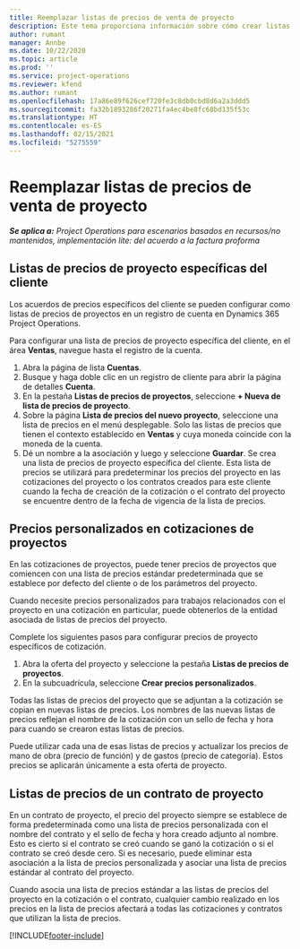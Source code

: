 ```yaml
---
title: Reemplazar listas de precios de venta de proyecto
description: Este tema proporciona información sobre cómo crear listas de precios de venta personalizadas.
author: rumant
manager: Annbe
ms.date: 10/22/2020
ms.topic: article
ms.prod: ''
ms.service: project-operations
ms.reviewer: kfend
ms.author: rumant
ms.openlocfilehash: 17a86e89f626cef720fe3c8db0cbd8d6a2a3ddd5
ms.sourcegitcommit: fa32b1893286f20271fa4ec4be8fc68bd135f53c
ms.translationtype: HT
ms.contentlocale: es-ES
ms.lasthandoff: 02/15/2021
ms.locfileid: "5275559"
---
```

# <a name="override-project-sales-price-lists"></a>Reemplazar listas de precios de venta de proyecto

_**Se aplica a:** Project Operations para escenarios basados en recursos/no mantenidos, implementación lite: del acuerdo a la factura proforma_

## <a name="customer-specific-project-price-lists"></a>Listas de precios de proyecto específicas del cliente

Los acuerdos de precios específicos del cliente se pueden configurar como listas de precios de proyectos en un registro de cuenta en Dynamics 365 Project Operations.

Para configurar una lista de precios de proyecto específica del cliente, en el área **Ventas**, navegue hasta el registro de la cuenta.

1. Abra la página de lista **Cuentas**.
2. Busque y haga doble clic en un registro de cliente para abrir la página de detalles **Cuenta**.
3. En la pestaña **Listas de precios de proyectos**, seleccione **+ Nueva de lista de precios de proyecto**.
4. Sobre la página **Lista de precios del nuevo proyecto**, seleccione una lista de precios en el menú desplegable. Solo las listas de precios que tienen el contexto establecido en **Ventas** y cuya moneda coincide con la moneda de la cuenta.
5. Dé un nombre a la asociación y luego y seleccione **Guardar**. Se crea una lista de precios de proyecto específica del cliente. Esta lista de precios se utilizará para predeterminar los precios del proyecto en las cotizaciones del proyecto o los contratos creados para este cliente cuando la fecha de creación de la cotización o el contrato del proyecto se encuentre dentro de la fecha de vigencia de la lista de precios.

## <a name="custom-pricing-on-project-quotes"></a>Precios personalizados en cotizaciones de proyectos

En las cotizaciones de proyectos, puede tener precios de proyectos que comiencen con una lista de precios estándar predeterminada que se establece por defecto del cliente o de los parámetros del proyecto.

Cuando necesite precios personalizados para trabajos relacionados con el proyecto en una cotización en particular, puede obtenerlos de la entidad asociada de listas de precios del proyecto.

Complete los siguientes pasos para configurar precios de proyecto específicos de cotización.

1. Abra la oferta del proyecto y seleccione la pestaña **Listas de precios de proyectos**.
2. En la subcuadrícula, seleccione **Crear precios personalizados**.

Todas las listas de precios del proyecto que se adjuntan a la cotización se copian en nuevas listas de precios. Los nombres de las nuevas listas de precios reflejan el nombre de la cotización con un sello de fecha y hora para cuando se crearon estas listas de precios.

Puede utilizar cada una de esas listas de precios y actualizar los precios de mano de obra (precio de función) y de gastos (precio de categoría). Estos precios se aplicarán únicamente a esta oferta de proyecto.

## <a name="price-lists-on-a-project-contract"></a>Listas de precios de un contrato de proyecto

En un contrato de proyecto, el precio del proyecto siempre se establece de forma predeterminada como una lista de precios personalizada con el nombre del contrato y el sello de fecha y hora creado adjunto al nombre. Esto es cierto si el contrato se creó cuando se ganó la cotización o si el contrato se creó desde cero. Si es necesario, puede eliminar esta asociación a la lista de precios personalizada y asociar una lista de precios estándar al contrato del proyecto.

Cuando asocia una lista de precios estándar a las listas de precios del proyecto en la cotización o el contrato, cualquier cambio realizado en los precios en la lista de precios afectará a todas las cotizaciones y contratos que utilizan la lista de precios.


[!INCLUDE[footer-include](../includes/footer-banner.md)]